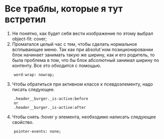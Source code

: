 # Все траблы, которые я тут встретил
1. Не понятно, как будет себя вести изображение по этому выбрал object-fit: cover;
2. Проматался целый час с тем, чтобы сделать нормальное всплывающее меню. Так как при absolut`ном позиционировании блок начинает занимать такую же ширину, как и его родитель, то была проблема в том, что бы блок абсолютный занимал ширину по контенту. Все это обходится с помощью.
```
	word-wrap: nowrap;
```
3. Чтобы обратиться при активном классе к псевдоэлементу, надо писать следующее.
```
	.header__burger._is-active:before 
	or 
	.header__burger._is-active:after
```
4. Чтобы снять :hover у элемента, необходимо написать следующее свойство.
```
	pointer-events: none;
```
